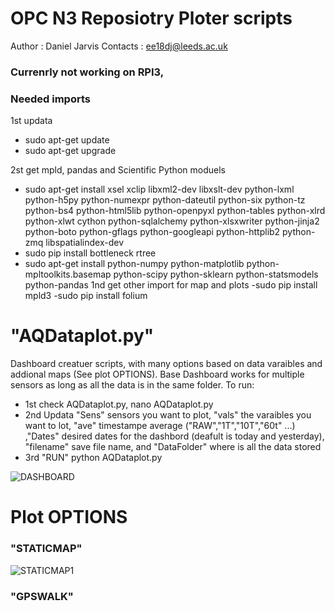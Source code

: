 
# OPC N3 Reposiotry Ploter scripts 
Author : Daniel Jarvis 
Contacts : ee18dj@leeds.ac.uk

### Currenrly not working on RPI3,

### Needed imports
1st updata
- sudo apt-get update
- sudo apt-get upgrade

2st get mpld, pandas and Scientific Python moduels
 - sudo apt-get install xsel xclip libxml2-dev libxslt-dev python-lxml python-h5py python-numexpr python-dateutil python-six python-tz python-bs4 python-html5lib python-openpyxl python-tables python-xlrd python-xlwt cython python-sqlalchemy python-xlsxwriter python-jinja2 python-boto python-gflags python-googleapi python-httplib2 python-zmq libspatialindex-dev
 - sudo pip install bottleneck rtree
 - sudo apt-get install python-numpy python-matplotlib python-mpltoolkits.basemap python-scipy python-sklearn python-statsmodels python-pandas
1nd get other import for map and plots
  -sudo pip install mpld3
  -sudo pip install folium 
 
 # "AQDataplot.py"
 Dashboard creatuer scripts, with many options based on data varaibles and addional maps (See plot OPTIONS). Base Dashboard works for multiple sensors as long as all the data is in the same folder. To run:
 - 1st check AQDataplot.py, nano AQDataplot.py
 - 2nd Updata "Sens" sensors you want to plot, "vals" the varaibles you want to lot, "ave" timestampe average ("RAW","1T","10T","60t" ...)
 ,"Dates" desired dates for the dashbord (deafult is today and yesterday), "filename" save file name, and "DataFolder" where is all the data stored 
 - 3rd "RUN" python AQDataplot.py 
 
 ![DASHBOARD](https://github.com/JarvisSan22/OPC-N3_python/blob/master/AQ/AQplotter/Dashbord.gif)
 
 # Plot OPTIONS 
  
 ### "STATICMAP"
![STATICMAP1](https://github.com/JarvisSan22/OPC-N3_python/blob/master/AQ/AQplotter/STATICMAP.gif)
 ### "GPSWALK"
 
